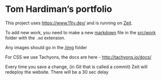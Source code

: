 # Tom Hardiman’s portfolio

This project uses https://www.11ty.dev/ and is running on [Zeit].

To add new work, you need to make a new [markdown] file in the [src/work](src/work) folder with the `.md` extension.

Any images should go in the [/img](/img) folder

For CSS we use Tachyons, the docs are here - http://tachyons.io/docs/

Every time you save a change, (in Git that is called a commit) Zeit will redeploy the website. There will be a 30 sec delay

[zeit]: https://zeit.co/
[markdown]: https://github.com/adam-p/markdown-here/wiki/Markdown-Cheatsheet

